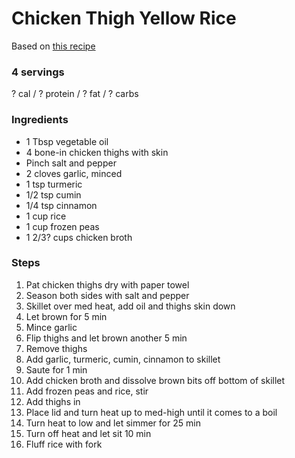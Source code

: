 # Chicken Thigh Yellow Rice

Based on [this recipe](https://www.budgetbytes.com/yellow-rice-chicken-skillet/)

### 4 servings
? cal / ? protein / ? fat / ? carbs

### Ingredients
* 1 Tbsp vegetable oil
* 4 bone-in chicken thighs with skin
* Pinch salt and pepper
* 2 cloves garlic, minced
* 1 tsp turmeric
* 1/2 tsp cumin
* 1/4 tsp cinnamon
* 1 cup rice
* 1 cup frozen peas
* 1 2/3? cups chicken broth

### Steps
1. Pat chicken thighs dry with paper towel
1. Season both sides with salt and pepper
1. Skillet over med heat, add oil and thighs skin down
1. Let brown for 5 min
1. Mince garlic
1. Flip thighs and let brown another 5 min
1. Remove thighs
1. Add garlic, turmeric, cumin, cinnamon to skillet
1. Saute for 1 min
1. Add chicken broth and dissolve brown bits off bottom of skillet
1. Add frozen peas and rice, stir
1. Add thighs in
1. Place lid and turn heat up to med-high until it comes to a boil
1. Turn heat to low and let simmer for 25 min
1. Turn off heat and let sit 10 min
1. Fluff rice with fork